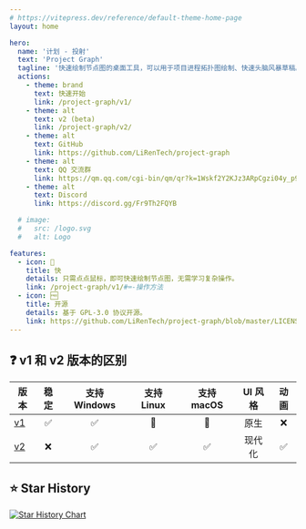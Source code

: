 ```yaml
---
# https://vitepress.dev/reference/default-theme-home-page
layout: home

hero:
  name: '计划 - 投射'
  text: 'Project Graph'
  tagline: '快速绘制节点图的桌面工具，可以用于项目进程拓扑图绘制、快速头脑风暴草稿。'
  actions:
    - theme: brand
      text: 快速开始
      link: /project-graph/v1/
    - theme: alt
      text: v2 (beta)
      link: /project-graph/v2/
    - theme: alt
      text: GitHub
      link: https://github.com/LiRenTech/project-graph
    - theme: alt
      text: QQ 交流群
      link: https://qm.qq.com/cgi-bin/qm/qr?k=1Wskf2Y2KJz3ARpCgzi04y_p95a78Wku&jump_from=webapi&authKey=EkjB+oWihwZIfyqVsIv2dGrNv7bhSGSIULM3+ZLU2R5AVxOUKaIRwi6TKOHlT04/
    - theme: alt
      text: Discord
      link: https://discord.gg/Fr9Th2FQYB

  # image:
  #   src: /logo.svg
  #   alt: Logo

features:
  - icon: 🚀
    title: 快
    details: 只需点点鼠标，即可快速绘制节点图，无需学习复杂操作。
    link: /project-graph/v1/#⌨️-操作方法
  - icon: 🆓
    title: 开源
    details: 基于 GPL-3.0 协议开源。
    link: https://github.com/LiRenTech/project-graph/blob/master/LICENSE
---
```


## ❓ v1 和 v2 版本的区别

| 版本      | 稳定 | 支持 Windows | 支持 Linux | 支持 macOS | UI 风格 | 动画 |
| --------- | :--: | :----------: | :--------: | :--------: | :-----: | :--: |
| [v1](v1/) |  ✅  |      ✅      |     🔧     |     🔧     |  原生   |  ❌  |
| [v2](v2/) |  ❌  |      ✅      |     ✅     |     ✅     | 现代化  |  ✅  |

## ⭐ Star History

<a href="https://star-history.com/#LiRenTech/project-graph&Date">
 <picture>
   <source media="(prefers-color-scheme: dark)" srcset="https://api.star-history.com/svg?repos=LiRenTech/project-graph&type=Date&theme=dark" />
   <source media="(prefers-color-scheme: light)" srcset="https://api.star-history.com/svg?repos=LiRenTech/project-graph&type=Date" />
   <img alt="Star History Chart" src="https://api.star-history.com/svg?repos=LiRenTech/project-graph&type=Date" />
 </picture>
</a>
